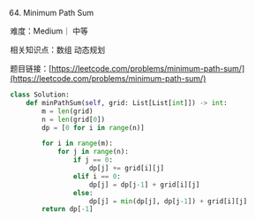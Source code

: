 64. Minimum Path Sum

难度：Medium｜ 中等

相关知识点：数组 动态规划

题目链接：[https://leetcode.com/problems/minimum-path-sum/](https://leetcode.com/problems/minimum-path-sum/)

```python
class Solution:
    def minPathSum(self, grid: List[List[int]]) -> int:
        m = len(grid)
        n = len(grid[0])
        dp = [0 for i in range(n)]

        for i in range(m):
            for j in range(n):
                if j == 0:
                    dp[j] += grid[i][j]
                elif i == 0:
                    dp[j] = dp[j-1] + grid[i][j]
                else:
                    dp[j] = min(dp[j], dp[j-1]) + grid[i][j]
        return dp[-1]
        
```
